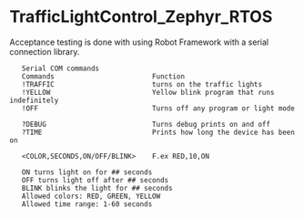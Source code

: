 # TrafficLightControl_Zephyr_RTOS

Acceptance testing is done with using Robot Framework with a serial connection library.

       Serial COM commands
       Commands                        Function
       !TRAFFIC                        turns on the traffic lights
       !YELLOW                         Yellow blink program that runs indefinitely
       !OFF                            Turns off any program or light mode

       ?DEBUG                          Turns debug prints on and off
       ?TIME                           Prints how long the device has been on

       <COLOR,SECONDS,ON/OFF/BLINK>    F.ex RED,10,ON

       ON turns light on for ## seconds
       OFF turns light off after ## seconds     
       BLINK blinks the light for ## seconds
       Allowed colors: RED, GREEN, YELLOW
       Allowed time range: 1-60 seconds
